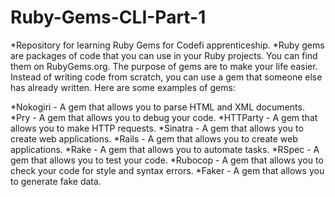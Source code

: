 # Ruby-Gems-CLI-Part-1
*Repository for learning Ruby Gems for Codefi apprenticeship.
*Ruby gems are packages of code that you can use in your Ruby projects. You can find them on RubyGems.org. The purpose of gems are to make your life easier. Instead of writing code from scratch, you can use a gem that someone else has already written. Here are some examples of gems:

*Nokogiri - A gem that allows you to parse HTML and XML documents.
*Pry - A gem that allows you to debug your code.
*HTTParty - A gem that allows you to make HTTP requests.
*Sinatra - A gem that allows you to create web applications.
*Rails - A gem that allows you to create web applications.
*Rake - A gem that allows you to automate tasks.
*RSpec - A gem that allows you to test your code.
*Rubocop - A gem that allows you to check your code for style and syntax errors.
*Faker - A gem that allows you to generate fake data.